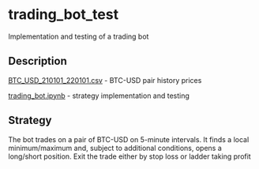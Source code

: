# trading_bot_test
Implementation and testing of a trading bot
## Description
[BTC_USD_210101_220101.csv](https://github.com/A1darI/trading_bot_test/blob/1a99d04751c6c3536d7b9f854ad258c76618fde2/BTC_USD_210101_220101.csv) - BTC-USD pair history prices

[trading_bot.ipynb](https://github.com/A1darI/trading_bot_test/blob/1a99d04751c6c3536d7b9f854ad258c76618fde2/trading_bot.ipynb) - strategy implementation and testing
## Strategy
The bot trades on a pair of BTC-USD on 5-minute intervals. It finds a local minimum/maximum and, subject to additional conditions, opens a long/short position. Exit the trade either by stop loss or ladder taking profit

